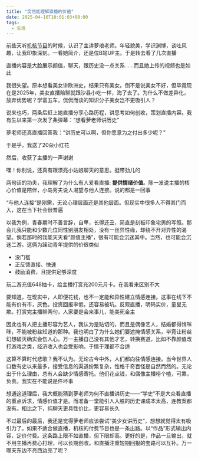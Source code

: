 ```yaml
---
title: "突然能理解直播的价值"
date: 2025-04-10T10:01:03+08:00
tags: 
  - 生活
---
```


前些天听[机核节目](https://www.gcores.com/radios/195696)的时候，认识了主讲萝琅老师。年轻貌美，学识渊博，谈吐风趣，让我印象深刻。一看她简介，还是位B站UP主。于是转去看了几次直播

直播内容是大脸展示颜值，聊天，跟历史没一点关系……而且她上传的视频也是如此

我很失望。原本想看美女讲欧洲史，结果只有美女。倒不是说美女不好，但毕竟现在是2025年，美女直播陪聊就跟沙县小吃一样，海了去了。为什么不做差异化，放弃优势呢？学富五车，侃侃而谈的知识分子美女岂不更吸引人？

说来也巧，两条后赶上她直播分享心路历程，讲思考如何创收，策划直播内容。我有生以来第一次发了条弹幕：“想看萝老师讲历史”

萝老师还真直播回答我：“讲历史可以啊，但你愿意为之付出多少呢？”

于是乎，我送了20朵小红花

然后，收获了主播的一声谢谢

嘿！你别说，还真有跟漂亮小姑娘聊天的意思。挺带劲儿的

两句话的功夫，我理解了为什么有人爱看直播: **提供情绪价值**。陈一发说主播的核心价值是陪伴，小岛秀夫说人渴望与他人连接。说的都是一回事

“与他人连接”是刚需，无论心理层面还是其他层面。但现实中很多人不得其门而入，这在当下社会很普遍

以我为例，青春期时不善言辞，自卑，长得还丑，简直是刻板印象宅男的写照。那会儿我只能和少数几位同性别朋友相处，没有一丝异性缘，却绕不开对异性的渴望。倘若那时的我能天天看“颜值主播”，很有可能会沉迷其中。当然，也可能会沉迷二游。这俩为躁动青年提供的价很类似
* 没门槛
* 正反馈直接、快速
* 鼓励消费，且提供足够深度

玩二游充值648抽卡，给主播打赏充200元月卡。在我看来区别不大

要知道，在现实中，人即便花钱，也不一定能和异性建立情感连接。这事在线下不能有价有市，灰色。投资回报率低，还容易被坑。反观直播，明码实价，童叟无欺。打赏完主播聊两句，人家要是会来事儿，能美死金主

因此也有人把主播形容为艺人，我认为是贴切的，而且是偶像艺人，结婚都得悄咪咪，不能被粉丝知道的那种。我也明白了为什么她们要遮掩情感关系，毕竟让粉丝幻想破灭确实会伤人心。万一主播自己没有其他才艺，转换赛道，比如不靠颜值改打游戏之类，经济收入也会受影响。于情于理都不合适

这算不算时代悲歌？我不认为。无论古今中外，人们都向往情感连接。当今世界人口数有史以来最多，接受信息的渠道纷繁复杂，性格千奇百怪是自然而然的。无论出于什么理由，总有人会缺少情感寄托。他们花点钱，和偶像主播唠个嗑，可靠，负责。我实在不能说是件坏事

想通这道理后，我大概能猜到萝老师为何不直播讲历史——“学史”不是大众看直播的重点诉求，情感价值才是。而准备一堂能引人入胜的历史课成本太高，连教案都没有。相比之下，纯聊天更具性价比，更容易长久

不过最后的最后，我还是觉得萝老师应该尝试“美少女讲历史”，想想就觉得太有吸引力了。如果不适合做直播，机核的付费节目也是一条出路。以“作品”形式输出内容，定价付费。这条路上限不如直播，但下限却高。更好的是，作品一旦输出，就不用主播再费心打理，可以长期创收。和直播注重短期回报的套路可以互补。万一哪天东边不亮西边亮了呢？